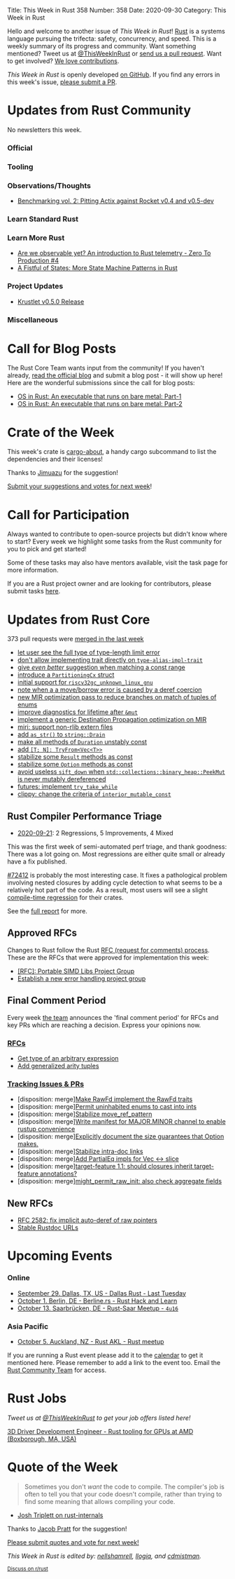 Title: This Week in Rust 358
Number: 358
Date: 2020-09-30
Category: This Week in Rust

Hello and welcome to another issue of *This Week in Rust*!
[Rust](http://rust-lang.org) is a systems language pursuing the trifecta: safety, concurrency, and speed.
This is a weekly summary of its progress and community.
Want something mentioned? Tweet us at [@ThisWeekInRust](https://twitter.com/ThisWeekInRust) or [send us a pull request](https://github.com/emberian/this-week-in-rust).
Want to get involved? [We love contributions](https://github.com/rust-lang/rust/blob/master/CONTRIBUTING.md).

*This Week in Rust* is openly developed [on GitHub](https://github.com/emberian/this-week-in-rust).
If you find any errors in this week's issue, [please submit a PR](https://github.com/emberian/this-week-in-rust/pulls).

# Updates from Rust Community

No newsletters this week.

### Official

### Tooling

### Observations/Thoughts
* [Benchmarking vol. 2: Pitting Actix against Rocket v0.4 and v0.5-dev](https://matej.laitl.cz/bench-actix-rocket/)

### Learn Standard Rust

### Learn More Rust
* [Are we observable yet? An introduction to Rust telemetry - Zero To Production #4](https://www.lpalmieri.com/posts/2020-09-27-zero-to-production-4-are-we-observable-yet/)
* [A Fistful of States: More State Machine Patterns in Rust](https://deislabs.io/posts/a-fistful-of-states/)

### Project Updates
* [Krustlet v0.5.0 Release](https://github.com/deislabs/krustlet/releases/tag/v0.5.0)

### Miscellaneous

# Call for Blog Posts

The Rust Core Team wants input from the community!
If you haven't already, [read the official blog](https://blog.rust-lang.org/2020/09/03/Planning-2021-Roadmap.html) and submit a blog post - it will show up here!
Here are the wonderful submissions since the call for blog posts:
* [OS in Rust: An executable that runs on bare metal: Part-1](https://blog.knoldus.com/os-in-rust-an-executable-that-runs-on-bare-metal-part-1/)
* [OS in Rust: An executable that runs on bare metal: Part-2](https://blog.knoldus.com/os-in-rust-an-executable-that-runs-on-bare-metal-part-2/)

# Crate of the Week

This week's crate is [cargo-about](https://crates.io/crates/cargo-about), a handy cargo subcommand to list the dependencies and their licenses!

Thanks to [Jimuazu](https://users.rust-lang.org/t/crate-of-the-week/2704/820) for the suggestion!

[Submit your suggestions and votes for next week][submit_crate]!

[submit_crate]: https://users.rust-lang.org/t/crate-of-the-week/2704

# Call for Participation

Always wanted to contribute to open-source projects but didn't know where to start?
Every week we highlight some tasks from the Rust community for you to pick and get started!

Some of these tasks may also have mentors available, visit the task page for more information.

If you are a Rust project owner and are looking for contributors, please submit tasks [here][guidelines].

[guidelines]: https://users.rust-lang.org/t/twir-call-for-participation/4821

# Updates from Rust Core

373 pull requests were [merged in the last week][merged]

[merged]: https://github.com/search?q=is%3Apr+org%3Arust-lang+is%3Amerged+merged%3A2020-09-14..2020-09-21

* [let user see the full type of type-length limit error](https://github.com/rust-lang/rust/pull/76843)
* [don't allow implementing trait directly on `type-alias-impl-trait`](https://github.com/rust-lang/rust/pull/76940)
* [give *even better* suggestion when matching a const range](https://github.com/rust-lang/rust/pull/76749)
* [introduce a `PartitioningCx` struct](https://github.com/rust-lang/rust/pull/76694)
* [initial support for `riscv32gc_unknown_linux_gnu`](https://github.com/rust-lang/rust/pull/76048)
* [note when a a move/borrow error is caused by a deref coercion](https://github.com/rust-lang/rust/pull/75304)
* [new MIR optimization pass to reduce branches on match of tuples of enums](https://github.com/rust-lang/rust/pull/75119)
* [improve diagnostics for lifetime after `&mut`](https://github.com/rust-lang/rust/pull/73595)
* [implement a generic Destination Propagation optimization on MIR](https://github.com/rust-lang/rust/pull/72632)
* [miri: support non-rlib extern files](https://github.com/rust-lang/miri/pull/1557)
* [add `as_str()` to `string::Drain`](https://github.com/rust-lang/rust/pull/76525)
* [make all methods of `Duration` unstably const](https://github.com/rust-lang/rust/pull/76335)
* [add `[T; N]: TryFrom<Vec<T>>`](https://github.com/rust-lang/rust/pull/76310)
* [stabilize some `Result` methods as const](https://github.com/rust-lang/rust/pull/76136)
* [stabilize some `Option` methods as const](https://github.com/rust-lang/rust/pull/76135)
* [avoid useless `sift_down` when `std::collections::binary_heap::PeekMut` is never mutably dereferenced](https://github.com/rust-lang/rust/pull/75974)
* [futures: implement `try_take_while`](https://github.com/rust-lang/futures-rs/pull/2212)
* [clippy: change the criteria of `interior_mutable_const`](https://github.com/rust-lang/rust-clippy/pull/6046)

## Rust Compiler Performance Triage

* [2020-09-21](https://github.com/rust-lang/rustc-perf/blob/master/triage/2020-09-21.md):
  2 Regressions, 5 Improvements, 4 Mixed

This was the first week of semi-automated perf triage, and thank goodness:
There was a lot going on. Most regressions are either quite small or already
have a fix published.

[#72412](https://github.com/rust-lang/rust/issues/72412) is probably the most
interesting case. It fixes a pathological problem involving nested closures by
adding cycle detection to what seems to be a relatively hot part of the code.
As a result, most users will see a slight [compile-time
regression](https://perf.rust-lang.org/compare.html?start=2c69266c0697b0c0b34abea62cba1a1d3c59c90c&end=fdc3405c20122fd0f077f5a77addabc873f20e4c&stat=task-clock)
for their crates.

See the [full report](https://github.com/rust-lang/rustc-perf/blob/master/triage/2020-09-21.md) for more.

## Approved RFCs

Changes to Rust follow the Rust [RFC (request for comments) process](https://github.com/rust-lang/rfcs#rust-rfcs). These
are the RFCs that were approved for implementation this week:

* [[RFC]: Portable SIMD Libs Project Group](https://github.com/rust-lang/rfcs/pull/2977)
* [Establish a new error handling project group](https://github.com/rust-lang/rfcs/pull/2965)

## Final Comment Period

Every week [the team](https://www.rust-lang.org/team.html) announces the
'final comment period' for RFCs and key PRs which are reaching a
decision. Express your opinions now.

### [RFCs](https://github.com/rust-lang/rfcs/labels/final-comment-period)
* [Get type of an arbitrary expression](https://github.com/rust-lang/rfcs/pull/2706)
* [Add generalized arity tuples](https://github.com/rust-lang/rfcs/pull/2702)

### [Tracking Issues & PRs](https://github.com/rust-lang/rust/labels/final-comment-period)

* [disposition: merge][Make RawFd implement the RawFd traits](https://github.com/rust-lang/rust/pull/76969)
* [disposition: merge][Permit uninhabited enums to cast into ints](https://github.com/rust-lang/rust/pull/76199)
* [disposition: merge][Stabilize move_ref_pattern](https://github.com/rust-lang/rust/pull/76119)
* [disposition: merge][Write manifest for MAJOR.MINOR channel to enable rustup convenience](https://github.com/rust-lang/rust/pull/76107)
* [disposition: merge][Explicitly document the size guarantees that Option makes.](https://github.com/rust-lang/rust/pull/75454)
* [disposition: merge][Stabilize intra-doc links](https://github.com/rust-lang/rust/pull/74430)
* [disposition: merge][Add PartialEq impls for Vec <-> slice](https://github.com/rust-lang/rust/pull/74194)
* [disposition: merge][target-feature 1.1: should closures inherit target-feature annotations?](https://github.com/rust-lang/rust/issues/73631)
* [disposition: merge][might_permit_raw_init: also check aggregate fields](https://github.com/rust-lang/rust/pull/71274)

## New RFCs

* [RFC 2582: fix implicit auto-deref of raw pointers](https://github.com/rust-lang/rfcs/pull/2987)
* [Stable Rustdoc URLs](https://github.com/rust-lang/rfcs/pull/2988)

# Upcoming Events

### Online
* [September 29. Dallas, TX, US - Dallas Rust - Last Tuesday](https://www.meetup.com/Dallas-Rust/events/jqxqwrybcmbmc/)
* [October 1. Berlin, DE - Berline.rs - Rust Hack and Learn](https://www.meetup.com/opentechschool-berlin/events/txcprrybcnbcb/)
* [October 13. Saarbrücken, DE - Rust-Saar Meetup - `4u16`](https://www.meetup.com/Rust-Saar/events/273252813/)

### Asia Pacific
* [October 5. Auckland, NZ - Rust AKL - Rust meetup](https://www.meetup.com/rust-akl/events/266876708/)

If you are running a Rust event please add it to the [calendar] to get
it mentioned here. Please remember to add a link to the event too.
Email the [Rust Community Team][community] for access.

[calendar]: https://www.google.com/calendar/embed?src=apd9vmbc22egenmtu5l6c5jbfc%40group.calendar.google.com
[community]: mailto:community-team@rust-lang.org

# Rust Jobs

*Tweet us at [@ThisWeekInRust](https://twitter.com/ThisWeekInRust) to get your job offers listed here!*

[3D Driver Development Engineer - Rust tooling for GPUs at AMD (Boxborough, MA, USA)](https://jobs.amd.com/job/Boxborough-3D-Driver-Development-Engineer-80489-Mass/677678000/)

# Quote of the Week

> Sometimes you don't *want* the code to compile. The compiler's job is often to tell you that your code doesn't compile, rather than trying to find some meaning that allows compiling your code.

- [Josh Triplett on rust-internals](https://internals.rust-lang.org/t/pre-rfc-returning-automatically-generating-impl-trait/13090/11)

Thanks to [Jacob Pratt](https://users.rust-lang.org/t/twir-quote-of-the-week/328/943) for the suggestion!

[Please submit quotes and vote for next week!](https://users.rust-lang.org/t/twir-quote-of-the-week/328)

*This Week in Rust is edited by: [nellshamrell](https://github.com/nellshamrell), [llogiq](https://github.com/llogiq), and [cdmistman](https://github.com/cdmistman).*

<small>[Discuss on r/rust](https://www.reddit.com/r/rust/comments/iu3ge0/this_week_in_rust_356/)</small>
